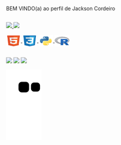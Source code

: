 BEM VINDO(a) ao perfil de Jackson Cordeiro
##


<div align="left">
  <a href="https://github.com/jacksoncordeiro">
  <img height="140em" src="https://github-readme-stats.vercel.app/api?username=jacksoncordeiro&show_icons=true&theme=vision-friendly-dark&include_all_commits=true&count_private=true"/>
  <img height="140em" src="https://github-readme-stats.vercel.app/api/top-langs/?username=jacksoncordeiro&layout=compact&langs_count=7&theme=vision-friendly-dark"/>
</div>

<div style="display: inline_block"><br>
  <img align="center" alt="Jack-HTML" height="30" width="40" src="https://raw.githubusercontent.com/devicons/devicon/master/icons/html5/html5-original.svg">
  <img align="center" alt="Jack-CSS" height="30" width="40" src="https://raw.githubusercontent.com/devicons/devicon/master/icons/css3/css3-original.svg">
  <img align="center" alt="Jack-CSS" height="30" width="40" src="https://raw.githubusercontent.com/devicons/devicon/master/icons/python/python-original.svg">
  <img align="center" alt="Jack-CSS" height="30" width="40" src="https://raw.githubusercontent.com/devicons/devicon/master/icons/r/r-original.svg">
  </div>

##

  <div> 
  <a href="https://instagram.com/cordeirojack97" target="_blank"><img src="https://img.shields.io/badge/-Instagram-%23E4405F?style=for-the-badge&logo=instagram&logoColor=white" target="_blank"></a>
  <a href = "mailto:jacksonrenan9710@gmail.com"><img src="https://img.shields.io/badge/-Gmail-%23333?style=for-the-badge&logo=gmail&logoColor=white" target="_blank"></a>
      <a href="https://www.linkedin.com/in/" target="_blank"><img src="https://img.shields.io/badge/-LinkedIn-%230077B5?style=for-the-badge&logo=linkedin&logoColor=white" target="_blank"></a> 
 
  ![Snake animation](https://github.com/jacksoncordeiro/jacksoncordeiro/blob/output/github-contribution-grid-snake.svg)
 
</div>
